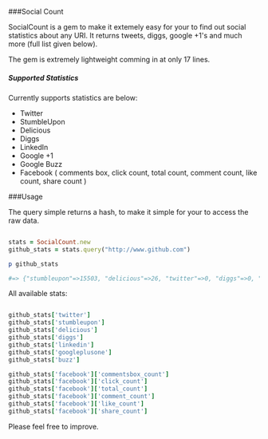 ###Social Count

SocialCount is a gem to make it extemely easy for your to find out
social statistics about any URI. It returns tweets, diggs, google +1's
and much more (full list given below).

The gem is extremely lightweight comming in at only 17 lines.

##### Supported Statistics
Currently supports statistics are below:

* Twitter
* StumbleUpon
* Delicious
* Diggs
* LinkedIn
* Google +1
* Google Buzz
* Facebook ( comments box, click count, total count, comment count, like
  count, share count )

###Usage

The query simple returns a hash, to make it simple for your to access
the raw data.

```ruby

stats = SocialCount.new
github_stats = stats.query("http://www.github.com")

p github_stats

#=> {"stumbleupon"=>15503, "delicious"=>26, "twitter"=>0, "diggs"=>0, "linkedin"=>4, "facebook"=>{"commentsbox_count"=>0, "click_count"=>47, "total_count"=>734, "comment_count"=>145, "like_count"=>69, "share_count"=>520}, "googleplusone"=>0, "buzz"=>17254}

```

All available stats:

```ruby

github_stats['twitter']
github_stats['stumbleupon']
github_stats['delicious']
github_stats['diggs']
github_stats['linkedin']
github_stats['googleplusone']
github_stats['buzz']

github_stats['facebook']['commentsbox_count']
github_stats['facebook']['click_count']
github_stats['facebook']['total_count']
github_stats['facebook']['comment_count']
github_stats['facebook']['like_count']
github_stats['facebook']['share_count']

```

Please feel free to improve.

